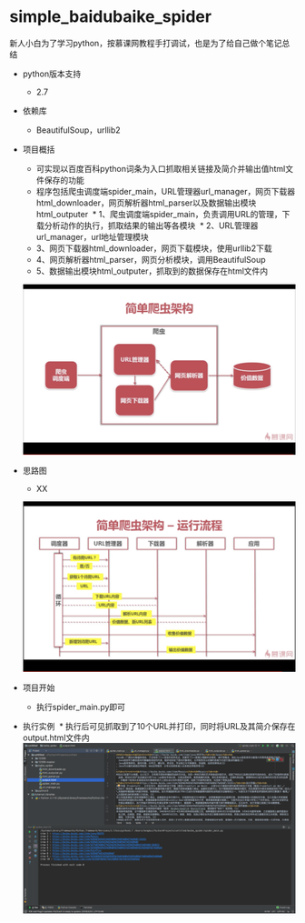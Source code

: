 # simple_baidubaike_spider
新人小白为了学习python，按慕课网教程手打调试，也是为了给自己做个笔记总结

* python版本支持
  * 2.7

* 依赖库
  * BeautifulSoup，urllib2
  
* 项目概括
  * 可实现以百度百科python词条为入口抓取相关链接及简介并输出值html文件保存的功能
  * 程序包括爬虫调度端spider_main，URL管理器url_manager，网页下载器html_downloader，网页解析器html_parser以及数据输出模块html_outputer
  * 1、爬虫调度端spider_main，负责调用URL的管理，下载分析动作的执行，抓取结果的输出等各模块
  * 2、URL管理器url_manager，url地址管理模块
  * 3、网页下载器html_downloader，网页下载模块，使用urllib2下载
  * 4、网页解析器html_parser，网页分析模块，调用BeautifulSoup
  * 5、数据输出模块html_outputer，抓取到的数据保存在html文件内
  
  ![image](https://github.com/KissAngeles/simple_baidubaike_spider/blob/master/%E6%95%B4%E4%BD%93%E7%BB%93%E6%9E%84.png)
  
* 思路图
  * XX
  
  ![image](https://github.com/KissAngeles/simple_baidubaike_spider/blob/master/%E6%80%9D%E8%B7%AF%E5%9B%BE.png)
  
* 项目开始
  * 执行spider_main.py即可

* 执行实例
  * 执行后可见抓取到了10个URL并打印，同时将URL及其简介保存在output.html文件内
  
  ![image](https://github.com/KissAngeles/simple_baidubaike_spider/blob/master/test.png)

